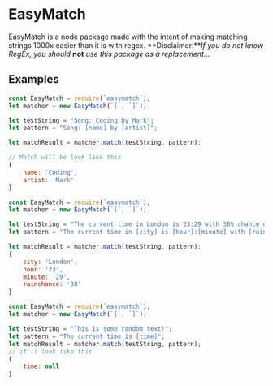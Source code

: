 # EasyMatch

EasyMatch is a node package made with the intent of making matching strings 1000x easier than it is with regex.
**Disclaimer:***If you do not know RegEx, you should* **not** *use this package as a replacement...*

## Examples
```js
const EasyMatch = require(`easymatch`);
let matcher = new EasyMatch(`[`, `]`);

let testString = "Song: Coding by Mark";
let pattern = "Song: [name] by [artist]";

let matchResult = matcher.match(testString, pattern);

// Match will be look like this
{
    name: 'Coding',
    artist: 'Mark'
}
```
```js
const EasyMatch = require(`easymatch`);
let matcher = new EasyMatch(`[`, `]`);

let testString = "The current time in London is 23:29 with 38% chance of rain";
let pattern = "The current time in [city] is [hour]:[minute] with [rainchance]% chance of rain";

let matchResult = matcher.match(testString, pattern);
{
    city: 'London',
    hour: '23',
    minute: '29',
    rainchance: '38'
}
```

```js
const EasyMatch = require(`easymatch`);
let matcher = new EasyMatch(`[`, `]`);

let testString = "This is some random text!";
let pattern = "The current time is [time]";
let matchResult = matcher.match(testString, pattern);
// it'll look like this
{
    time: null
}
```